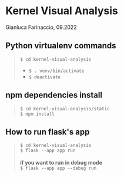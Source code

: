 # Kernel Visual Analysis
Gianluca Farinaccio, 09.2022

## Python virtualenv commands

> `$ cd kernel-visual-analysis` <br>
> - `$ . venv/bin/activate` <br>
> - `$ deactivate` <br>


## npm dependencies install
> `$ cd kernel-visual-analysis/static` <br>
> `$ npm install` <br>

## How to run flask's app
> `$ cd kernel-visual-analysis` <br>
> `$ flask --app app run` <br><br>
<b> if you want to run in debug mode</b><br>
> `$ flask --app app --debug run` <br>